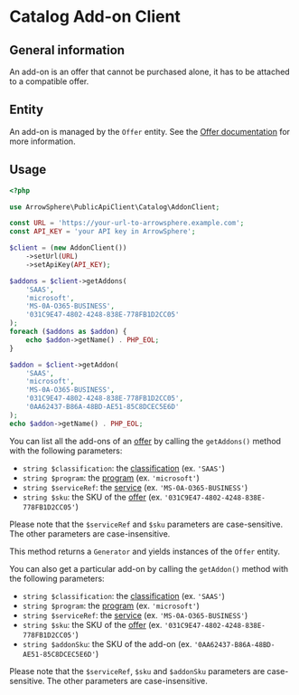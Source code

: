 # Catalog Add-on Client

## General information

An add-on is an offer that cannot be purchased alone, it has to be attached to a compatible offer.

## Entity

An add-on is managed by the `Offer` entity. See the [Offer documentation](catalog-offer.md#Offer) for more information.

## Usage

```php
<?php

use ArrowSphere\PublicApiClient\Catalog\AddonClient;

const URL = 'https://your-url-to-arrowsphere.example.com';
const API_KEY = 'your API key in ArrowSphere';

$client = (new AddonClient())
    ->setUrl(URL)
    ->setApiKey(API_KEY);

$addons = $client->getAddons(
    'SAAS',
    'microsoft',
    'MS-0A-O365-BUSINESS',
    '031C9E47-4802-4248-838E-778FB1D2CC05'
);
foreach ($addons as $addon) {
    echo $addon->getName() . PHP_EOL;
}

$addon = $client->getAddon(
    'SAAS',
    'microsoft',
    'MS-0A-O365-BUSINESS',
    '031C9E47-4802-4248-838E-778FB1D2CC05',
    '0AA62437-B86A-48BD-AE51-85C8DCEC5E6D'
);
echo $addon->getName() . PHP_EOL;
```

You can list all the add-ons of an [offer](catalog-offer.md) by calling the `getAddons()` method with the following parameters:

- `string $classification`: the [classification](catalog-classification.md) (ex. `'SAAS'`)
- `string $program`: the [program](catalog-program.md) (ex. `'microsoft'`)
- `string $serviceRef`: the [service](catalog-service.md) (ex. `'MS-0A-O365-BUSINESS'`)
- `string $sku`: the SKU of the [offer](catalog-offer.md) (ex. `'031C9E47-4802-4248-838E-778FB1D2CC05'`)

Please note that the `$serviceRef` and `$sku` parameters are case-sensitive. The other parameters are case-insensitive.

This method returns a `Generator` and yields instances of the `Offer` entity.

You can also get a particular add-on by calling the `getAddon()` method with the following parameters:

- `string $classification`: the [classification](catalog-classification.md) (ex. `'SAAS'`)
- `string $program`: the [program](catalog-program.md) (ex. `'microsoft'`)
- `string $serviceRef`: the [service](catalog-service.md) (ex. `'MS-0A-O365-BUSINESS'`)
- `string $sku`: the SKU of the [offer](catalog-offer.md) (ex. `'031C9E47-4802-4248-838E-778FB1D2CC05'`)
- `string $addonSku`: the SKU of the add-on (ex. `'0AA62437-B86A-48BD-AE51-85C8DCEC5E6D'`)

Please note that the `$serviceRef`, `$sku` and `$addonSku` parameters are case-sensitive. The other parameters are case-insensitive.
